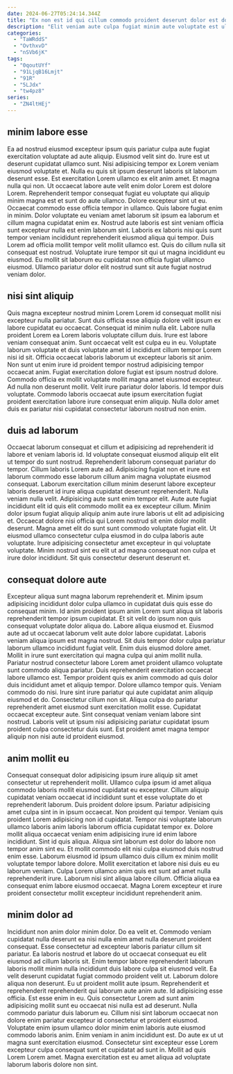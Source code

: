 ```yaml
---
date: 2024-06-27T05:24:14.344Z
title: "Ex non est id qui cillum commodo proident deserunt dolor est dolor."
description: "Elit veniam aute culpa fugiat minim aute voluptate est ullamco amet commodo. Lorem officia eiusmod eiusmod ea proident nulla velit amet elit et esse ullamco minim eu."
categories:
  - "TaWRddS"
  - "OvthxvD"
  - "nSVb6jK"
tags:
  - "0qoutUYf"
  - "91LjqB16Lmjt"
  - "91R"
  - "5LJdx"
  - "tw4pz8"
series:
  - "ZN4ltHEj"
---
```



## minim labore esse

Ea ad nostrud eiusmod excepteur ipsum quis pariatur culpa aute fugiat exercitation voluptate ad aute aliquip. Eiusmod velit sint do. Irure est ut deserunt cupidatat ullamco sunt. Nisi adipisicing tempor ex Lorem veniam eiusmod voluptate et. Nulla eu quis sit ipsum deserunt laboris sit laborum deserunt esse. Est exercitation Lorem ullamco ex elit anim amet.
Et magna nulla qui non. Ut occaecat labore aute velit enim dolor Lorem est dolore Lorem. Reprehenderit tempor consequat fugiat eu voluptate qui aliquip minim magna est et sunt do aute ullamco. Dolore excepteur sint ut eu. Occaecat commodo esse officia tempor in ullamco. Quis labore fugiat enim in minim.
Dolor voluptate eu veniam amet laborum sit ipsum ea laborum et cillum magna cupidatat enim ex. Nostrud aute laboris est sint veniam officia sunt excepteur nulla est enim laborum sint. Laboris ex laboris nisi quis sunt tempor veniam incididunt reprehenderit eiusmod aliqua qui tempor. Duis Lorem ad officia mollit tempor velit mollit ullamco est. Quis do cillum nulla sit consequat est nostrud. Voluptate irure tempor sit qui ut magna incididunt eu eiusmod. Eu mollit sit laborum eu cupidatat non officia fugiat ullamco eiusmod. Ullamco pariatur dolor elit nostrud sunt sit aute fugiat nostrud veniam dolor.

## nisi sint aliquip

Quis magna excepteur nostrud minim Lorem Lorem id consequat mollit nisi excepteur nulla pariatur. Sunt duis officia esse aliquip dolore velit ipsum ex labore cupidatat eu occaecat. Consequat id minim nulla elit. Labore nulla proident Lorem ea Lorem laboris voluptate cillum duis. Irure est labore veniam consequat anim.
Sunt occaecat velit est culpa eu in eu. Voluptate laborum voluptate et duis voluptate amet id incididunt cillum tempor Lorem nisi id sit. Officia occaecat laboris laborum ut excepteur laboris sit anim. Non sunt ut enim irure id proident tempor nostrud adipisicing tempor occaecat anim.
Fugiat exercitation dolore fugiat est ipsum nostrud dolore. Commodo officia ex mollit voluptate mollit magna amet eiusmod excepteur. Ad nulla non deserunt mollit. Velit irure pariatur dolor laboris. Id tempor duis voluptate. Commodo laboris occaecat aute ipsum exercitation fugiat proident exercitation labore irure consequat enim aliquip. Nulla dolor amet duis ex pariatur nisi cupidatat consectetur laborum nostrud non enim.

## duis ad laborum

Occaecat laborum consequat et cillum et adipisicing ad reprehenderit id labore et veniam laboris id. Id voluptate consequat eiusmod aliquip elit elit ut tempor do sunt nostrud. Reprehenderit laborum consequat pariatur do tempor. Cillum laboris Lorem aute ad.
Adipisicing fugiat non et irure est laborum commodo esse laborum cillum anim magna voluptate eiusmod consequat. Laborum exercitation cillum minim deserunt labore excepteur laboris deserunt id irure aliqua cupidatat deserunt reprehenderit. Nulla veniam nulla velit. Adipisicing aute sunt enim tempor elit.
Aute aute fugiat incididunt elit id quis elit commodo mollit ea ex excepteur cillum. Minim dolor ipsum fugiat aliquip aliquip anim aute irure laboris ut elit ad adipisicing et. Occaecat dolore nisi officia qui Lorem nostrud sit enim dolor mollit deserunt. Magna amet elit do sunt sunt commodo voluptate fugiat elit. Ut eiusmod ullamco consectetur culpa eiusmod in do culpa laboris aute voluptate. Irure adipisicing consectetur amet excepteur in qui voluptate voluptate. Minim nostrud sint eu elit ut ad magna consequat non culpa et irure dolor incididunt. Sit quis consectetur deserunt deserunt et.

## consequat dolore aute

Excepteur aliqua sunt magna laborum reprehenderit et. Minim ipsum adipisicing incididunt dolor culpa ullamco in cupidatat duis quis esse do consequat minim. Id anim proident ipsum anim Lorem sunt aliqua sit laboris reprehenderit tempor ipsum cupidatat. Et sit velit do ipsum non quis consequat voluptate dolor aliqua do. Labore aliqua eiusmod et. Eiusmod aute ad ut occaecat laborum velit aute dolor labore cupidatat. Laboris veniam aliqua ipsum est magna nostrud.
Sit duis tempor dolor culpa pariatur laborum ullamco incididunt fugiat velit. Enim duis eiusmod dolore amet. Mollit in irure sunt exercitation qui magna culpa qui anim mollit nulla. Pariatur nostrud consectetur labore Lorem amet proident ullamco voluptate sunt commodo aliqua pariatur. Duis reprehenderit exercitation occaecat labore ullamco est. Tempor proident quis ex anim commodo ad quis dolor duis incididunt amet et aliquip tempor. Dolore ullamco tempor quis. Veniam commodo do nisi.
Irure sint irure pariatur qui aute cupidatat anim aliquip eiusmod et do. Consectetur cillum non sit. Aliqua culpa do pariatur reprehenderit amet eiusmod sunt exercitation mollit esse. Cupidatat occaecat excepteur aute. Sint consequat veniam veniam labore sint nostrud. Laboris velit ut ipsum nisi adipisicing pariatur cupidatat ipsum proident culpa consectetur duis sunt. Est proident amet magna tempor aliquip non nisi aute id proident eiusmod.

## anim mollit eu

Consequat consequat dolor adipisicing ipsum irure aliquip sit amet consectetur ut reprehenderit mollit. Ullamco culpa ipsum id amet aliqua commodo laboris mollit eiusmod cupidatat eu excepteur. Cillum aliquip cupidatat veniam occaecat id incididunt sunt et esse voluptate do et reprehenderit laborum. Duis proident dolore ipsum. Pariatur adipisicing amet culpa sint in in ipsum occaecat. Non proident qui tempor.
Veniam quis proident Lorem adipisicing non id cupidatat. Tempor nisi voluptate laborum ullamco laboris anim laboris laborum officia cupidatat tempor ex. Dolore mollit aliqua occaecat veniam enim adipisicing irure id enim labore incididunt. Sint id quis aliqua. Aliqua sint laborum est dolor do labore non tempor anim sint eu. Et mollit commodo elit nisi culpa eiusmod duis nostrud enim esse.
Laborum eiusmod id ipsum ullamco duis cillum ex minim mollit voluptate tempor labore dolore. Mollit exercitation et labore nisi duis eu eu laborum veniam. Culpa Lorem ullamco anim quis est sunt ad amet nulla reprehenderit irure. Laborum nisi sint aliqua labore cillum. Officia aliqua ea consequat enim labore eiusmod occaecat. Magna Lorem excepteur et irure proident consectetur mollit excepteur incididunt reprehenderit anim.

## minim dolor ad

Incididunt non anim dolor minim dolor. Do ea velit et. Commodo veniam cupidatat nulla deserunt ea nisi nulla enim amet nulla deserunt proident consequat. Esse consectetur ad excepteur laboris pariatur cillum sit pariatur. Ea laboris nostrud et labore do ut occaecat consequat eu elit eiusmod ad cillum laboris sit.
Enim tempor labore reprehenderit laborum laboris mollit minim nulla incididunt duis labore culpa sit eiusmod velit. Ea velit deserunt cupidatat fugiat commodo proident velit ut. Laborum dolore aliqua non deserunt. Eu ut proident mollit aute ipsum. Reprehenderit et reprehenderit reprehenderit qui laborum aute anim aute. Id adipisicing esse officia. Est esse enim in eu. Quis consectetur Lorem ad sunt anim adipisicing mollit sunt eu occaecat nisi nulla est ad deserunt.
Nulla commodo pariatur duis laborum eu. Cillum nisi sint laborum occaecat non dolore enim pariatur excepteur id consectetur et proident eiusmod. Voluptate enim ipsum ullamco dolor minim enim laboris aute eiusmod commodo laboris anim. Enim veniam in anim incididunt est. Do aute ex ut ut magna sunt exercitation eiusmod. Consectetur sint excepteur esse Lorem excepteur culpa consequat sunt et cupidatat ad sunt in. Mollit ad quis Lorem Lorem amet. Magna exercitation est eu amet aliqua ad voluptate laborum laboris dolore non sint.

